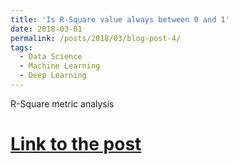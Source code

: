 ```yaml
---
title: 'Is R-Square value always between 0 and 1'
date: 2018-03-01
permalink: /posts/2018/03/blog-post-4/
tags:
  - Data Science
  - Machine Learning
  - Deep Learning
---
```


R-Square metric analysis

[Link to the post](https://medium.com/@saishruthi.tn/is-r-sqaure-value-always-between-0-to-1-36a8d17807d1)
======
